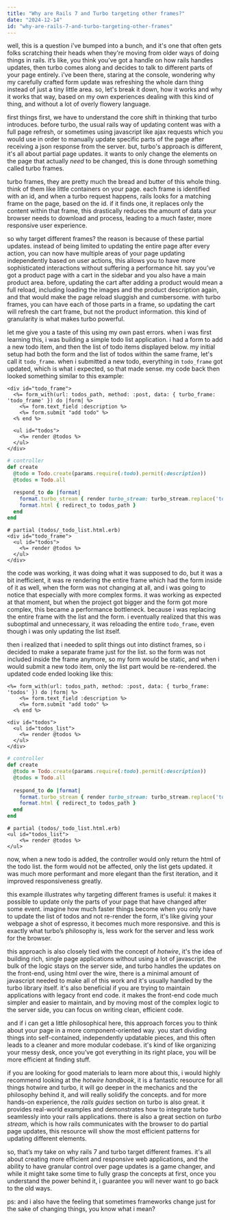 ```yaml
---
title: "Why are Rails 7 and Turbo targeting other frames?"
date: "2024-12-14"
id: "why-are-rails-7-and-turbo-targeting-other-frames"
---
```


well, this is a question i've bumped into a bunch, and it's one that often gets folks scratching their heads when they're moving from older ways of doing things in rails. it’s like, you think you’ve got a handle on how rails handles updates, then turbo comes along and decides to talk to different parts of your page entirely. i've been there, staring at the console, wondering why my carefully crafted form update was refreshing the whole darn thing instead of just a tiny little area. so, let's break it down, how it works and why it works that way, based on my own experiences dealing with this kind of thing, and without a lot of overly flowery language.

first things first, we have to understand the core shift in thinking that turbo introduces. before turbo, the usual rails way of updating content was with a full page refresh, or sometimes using javascript like ajax requests which you would use in order to manually update specific parts of the page after receiving a json response from the server. but, turbo's approach is different, it's all about partial page updates. it wants to only change the elements on the page that actually *need* to be changed, this is done through something called turbo frames.

turbo frames, they are pretty much the bread and butter of this whole thing. think of them like little containers on your page. each frame is identified with an id, and when a turbo request happens, rails looks for a matching frame on the page, based on the id. if it finds one, it replaces only the content within that frame, this drastically reduces the amount of data your browser needs to download and process, leading to a much faster, more responsive user experience.

so why target different frames? the reason is because of these partial updates. instead of being limited to updating the entire page after every action, you can now have multiple areas of your page updating independently based on user actions, this allows you to have more sophisticated interactions without suffering a performance hit. say you’ve got a product page with a cart in the sidebar and you also have a main product area. before, updating the cart after adding a product would mean a full reload, including loading the images and the product description again, and that would make the page reload sluggish and cumbersome. with turbo frames, you can have each of those parts in a frame, so updating the cart will refresh the cart frame, but not the product information. this kind of granularity is what makes turbo powerful.

let me give you a taste of this using my own past errors. when i was first learning this, i was building a simple todo list application. i had a form to add a new todo item, and then the list of todo items displayed below. my initial setup had both the form and the list of todos within the same frame, let's call it `todo_frame`. when i submitted a new todo, everything in `todo_frame` got updated, which is what i expected, so that made sense. my code back then looked something similar to this example:

```erb
<div id="todo_frame">
  <%= form_with(url: todos_path, method: :post, data: { turbo_frame: 'todo_frame' }) do |form| %>
    <%= form.text_field :description %>
    <%= form.submit "add todo" %>
  <% end %>

  <ul id="todos">
    <%= render @todos %>
  </ul>
</div>
```
```ruby
# controller
def create
  @todo = Todo.create(params.require(:todo).permit(:description))
  @todos = Todo.all

  respond_to do |format|
    format.turbo_stream { render turbo_stream: turbo_stream.replace('todo_frame', partial: 'todos/todo_list', locals: { todos: @todos}) }
    format.html { redirect_to todos_path }
  end
end
```
```erb
# partial (todos/_todo_list.html.erb)
<div id="todo_frame">
  <ul id="todos">
    <%= render @todos %>
  </ul>
</div>
```

the code was working, it was doing what it was supposed to do, but it was a bit inefficient, it was re rendering the entire frame which had the form inside of it as well, when the form was not changing at all, and i was going to notice that especially with more complex forms. it was working as expected at that moment, but when the project got bigger and the form got more complex, this became a performance bottleneck. because i was replacing the entire frame with the list and the form. i eventually realized that this was suboptimal and unnecessary, it was reloading the entire `todo_frame`, even though i was only updating the list itself.

then i realized that i needed to split things out into distinct frames, so i decided to make a separate frame just for the list. so the form was not included inside the frame anymore, so my form would be static, and when i would submit a new todo item, only the list part would be re-rendered. the updated code ended looking like this:

```erb
<%= form_with(url: todos_path, method: :post, data: { turbo_frame: 'todos' }) do |form| %>
    <%= form.text_field :description %>
    <%= form.submit "add todo" %>
  <% end %>

<div id="todos">
  <ul id="todos_list">
    <%= render @todos %>
  </ul>
</div>
```
```ruby
# controller
def create
  @todo = Todo.create(params.require(:todo).permit(:description))
  @todos = Todo.all
  
  respond_to do |format|
    format.turbo_stream { render turbo_stream: turbo_stream.replace('todos', partial: 'todos/todo_list', locals: { todos: @todos}) }
    format.html { redirect_to todos_path }
  end
end
```

```erb
# partial (todos/_todo_list.html.erb)
<ul id="todos_list">
    <%= render @todos %>
</ul>
```

now, when a new todo is added, the controller would only return the html of the todo list. the form would not be affected, only the list gets updated. it was much more performant and more elegant than the first iteration, and it improved responsiveness greatly.

this example illustrates why targeting different frames is useful: it makes it possible to update only the parts of your page that have changed after some event. imagine how much faster things become when you only have to update the list of todos and not re-render the form, it's like giving your webpage a shot of espresso, it becomes much more responsive. and this is exactly what turbo’s philosophy is, less work for the server and less work for the browser.

this approach is also closely tied with the concept of *hotwire*, it's the idea of building rich, single page applications without using a lot of javascript. the bulk of the logic stays on the server side, and turbo handles the updates on the front-end, using html over the wire, there is a minimal amount of javascript needed to make all of this work and it's usually handled by the turbo library itself. it's also beneficial if you are trying to maintain applications with legacy front end code. it makes the front-end code much simpler and easier to maintain, and by moving most of the complex logic to the server side, you can focus on writing clean, efficient code.

and if i can get a little philosophical here, this approach forces you to think about your page in a more component-oriented way. you start dividing things into self-contained, independently updatable pieces, and this often leads to a cleaner and more modular codebase. it's kind of like organizing your messy desk, once you’ve got everything in its right place, you will be more efficient at finding stuff.

if you are looking for good materials to learn more about this, i would highly recommend looking at the *hotwire handbook*, it is a fantastic resource for all things hotwire and turbo, it will go deeper in the mechanics and the philosophy behind it, and will really solidify the concepts. and for more hands-on experience, the *rails guides* section on turbo is also great. it provides real-world examples and demonstrates how to integrate turbo seamlessly into your rails applications. there is also a great section on *turbo stream*, which is how rails communicates with the browser to do partial page updates, this resource will show the most efficient patterns for updating different elements.

so, that’s my take on why rails 7 and turbo target different frames. it's all about creating more efficient and responsive web applications, and the ability to have granular control over page updates is a game changer, and while it might take some time to fully grasp the concepts at first, once you understand the power behind it, i guarantee you will never want to go back to the old ways.

ps: and i also have the feeling that sometimes frameworks change just for the sake of changing things, you know what i mean?
